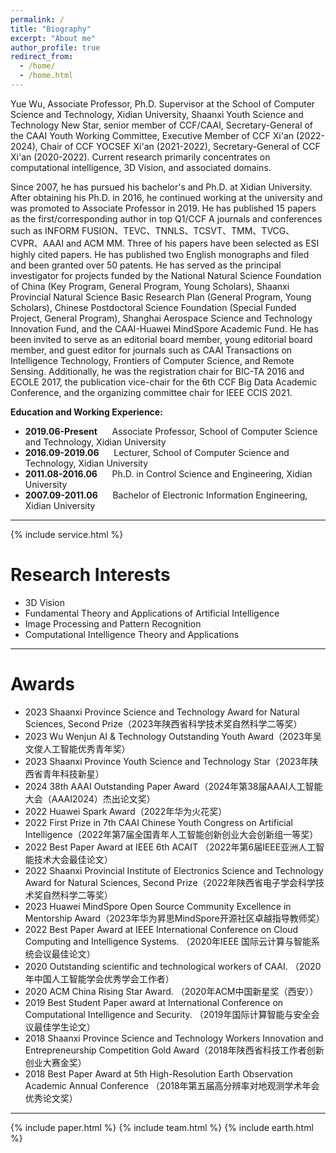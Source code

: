 ```yaml
---
permalink: /
title: "Biography"
excerpt: "About me"
author_profile: true
redirect_from: 
  - /home/
  - /home.html
---
```


Yue Wu, Associate Professor, Ph.D. Supervisor at the School of Computer Science and Technology, Xidian University, Shaanxi Youth Science and Technology New Star, senior member of CCF/CAAI, Secretary-General of the CAAI Youth Working Committee, Executive Member of CCF Xi'an (2022-2024), Chair of CCF YOCSEF Xi'an (2021-2022), Secretary-General of CCF Xi'an (2020-2022). Current research primarily concentrates on computational intelligence, 3D Vision, and associated domains.

Since 2007, he has pursued his bachelor's and Ph.D. at Xidian University. After obtaining his Ph.D. in 2016, he continued working at the university and was promoted to Associate Professor in 2019. He has published 15 papers as the first/corresponding author in top Q1/CCF A journals and conferences such as INFORM FUSION、TEVC、TNNLS、TCSVT、TMM、TVCG、CVPR、AAAI and ACM MM.  Three of his papers have been selected as ESI highly cited papers. He has published two English monographs and filed and been granted over 50 patents. He has served as the principal investigator for projects funded by the National Natural Science Foundation of China (Key Program, General Program, Young Scholars), Shaanxi Provincial Natural Science Basic Research Plan (General Program, Young Scholars), Chinese Postdoctoral Science Foundation (Special Funded Project, General Program), Shanghai Aerospace Science and Technology Innovation Fund, and the CAAI-Huawei MindSpore Academic Fund. He has been invited to serve as an editorial board member, young editorial board member, and guest editor for journals such as CAAI Transactions on Intelligence Technology, Frontiers of Computer Science, and Remote Sensing. Additionally, he was the registration chair for BIC-TA 2016 and ECOLE 2017, the publication vice-chair for the 6th CCF Big Data Academic Conference, and the organizing committee chair for IEEE CCIS 2021.

<p><b>Education and Working Experience:</b></p>
<ul>
<li>
  <b>2019.06-Present</b> &nbsp;&nbsp;&nbsp;&nbsp; Associate Professor, School of Computer Science and Technology, Xidian University
</li>
<li>
  <b>2016.09-2019.06</b> &nbsp;&nbsp;&nbsp;&nbsp; Lecturer, School of Computer Science and Technology, Xidian University
</li>
<li>
  <b>2011.08-2016.06</b> &nbsp;&nbsp;&nbsp;&nbsp; Ph.D. in Control Science and Engineering, Xidian University
</li>
<li>
  <b>2007.09-2011.06</b> &nbsp;&nbsp;&nbsp;&nbsp; Bachelor of Electronic Information Engineering, Xidian University
</li>
  
</ul>
<hr>

  
{% include service.html %} 

<h1 id="ResearchInterests">Research Interests</h1>

- 3D Vision
- Fundamental Theory and Applications of Artificial Intelligence
- Image Processing and Pattern Recognition
- Computational Intelligence Theory and Applications

<hr>

<h1 id="Awards">Awards</h1>

- 2023 Shaanxi Province Science and Technology Award for Natural Sciences, Second Prize（2023年陕西省科学技术奖自然科学二等奖）
- 2023 Wu Wenjun AI & Technology Outstanding Youth Award（2023年吴文俊人工智能优秀青年奖）
- 2023 Shaanxi Province Youth Science and Technology Star（2023年陕西省青年科技新星）
- 2024 38th AAAI Outstanding Paper Award（2024年第38届AAAI人工智能大会（AAAI2024）杰出论文奖）
- 2022 Huawei Spark Award（2022年华为火花奖）
- 2022 First Prize in 7th CAAI Chinese Youth Congress on Artificial Intelligence（2022年第7届全国青年人工智能创新创业大会创新组一等奖）
- 2022 Best Paper Award at IEEE 6th ACAIT （2022年第6届IEEE亚洲人工智能技术大会最佳论文）
- 2022 Shaanxi Provincial Institute of Electronics Science and Technology Award for Natural Sciences, Second Prize（2022年陕西省电子学会科学技术奖自然科学二等奖）
- 2023 Huawei MindSpore Open Source Community Excellence in Mentorship Award（2023年华为昇思MindSpore开源社区卓越指导教师奖）
- 2022 Best Paper Award at IEEE International Conference on Cloud Computing and Intelligence Systems. （2020年IEEE 国际云计算与智能系统会议最佳论文）
- 2020 Outstanding scientific and technological workers of CAAI. （2020年中国人工智能学会优秀学会工作者）
- 2020 ACM China Rising Star Award. （2020年ACM中国新星奖（西安））
- 2019 Best Student Paper award at International Conference on Computational Intelligence and Security. （2019年国际计算智能与安全会议最佳学生论文）
- 2018 Shaanxi Province Science and Technology Workers Innovation and Entrepreneurship Competition Gold Award（2018年陕西省科技工作者创新创业大赛金奖）
- 2018 Best Paper Award at 5th High-Resolution Earth Observation Academic Annual Conference （2018年第五届高分辨率对地观测学术年会优秀论文奖）

<hr>

{% include paper.html %} 
{% include team.html %} 
{% include earth.html %} 
